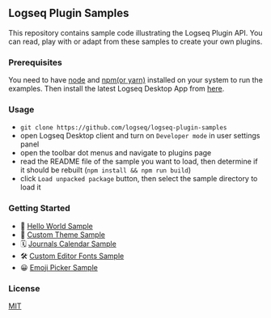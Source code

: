## Logseq Plugin Samples

This repository contains sample code illustrating the Logseq Plugin API. You can read, play with or adapt from these
samples to create your own plugins.

### Prerequisites

You need to have [node](https://nodejs.org/) and [npm(or yarn)](https://yarnpkg.com/getting-started/install) installed
on your system to run the examples. Then install the latest Logseq Desktop App
from [here](https://github.com/logseq/logseq/releases).

### Usage

- `git clone https://github.com/logseq/logseq-plugin-samples`
- open Logseq Desktop client and turn on `Developer mode` in user settings panel
- open the toolbar dot menus and navigate to plugins page
- read the README file of the sample you want to load, then determine if it should be
  rebuilt (`npm install && npm run build`)
- click `Load unpacked package` button, then select the sample directory to load it

### Getting Started

- 🌱 [Hello World Sample](./logseq-hello-world)
- 🎨 [Custom Theme Sample](./logseq-bujo-themes)
- 🗓 [Journals Calendar Sample](./logseq-journals-calendar)
- 🛠 [Custom Editor Fonts Sample](./logseq-awesome-fonts)
- 😀 [Emoji Picker Sample](./logseq-emoji-picker)

### License

[MIT](./LICENSE)
